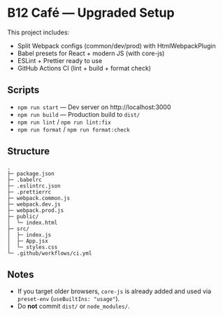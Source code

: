 # B12 Café — Upgraded Setup

This project includes:
- Split Webpack configs (common/dev/prod) with HtmlWebpackPlugin
- Babel presets for React + modern JS (with core-js)
- ESLint + Prettier ready to use
- GitHub Actions CI (lint + build + format check)

## Scripts
- `npm run start` — Dev server on http://localhost:3000
- `npm run build` — Production build to `dist/`
- `npm run lint` / `npm run lint:fix`
- `npm run format` / `npm run format:check`

## Structure
```
.
├─ package.json
├─ .babelrc
├─ .eslintrc.json
├─ .prettierrc
├─ webpack.common.js
├─ webpack.dev.js
├─ webpack.prod.js
├─ public/
│  └─ index.html
├─ src/
│  ├─ index.js
│  ├─ App.jsx
│  └─ styles.css
└─ .github/workflows/ci.yml
```

## Notes
- If you target older browsers, `core-js` is already added and used via `preset-env` (`useBuiltIns: "usage"`).
- Do **not** commit `dist/` or `node_modules/`.
